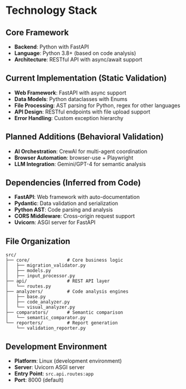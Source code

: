 # Technology Stack

## Core Framework
- **Backend**: Python with FastAPI
- **Language**: Python 3.8+ (based on code analysis)
- **Architecture**: RESTful API with async/await support

## Current Implementation (Static Validation)
- **Web Framework**: FastAPI with async support
- **Data Models**: Python dataclasses with Enums
- **File Processing**: AST parsing for Python, regex for other languages
- **API Design**: RESTful endpoints with file upload support
- **Error Handling**: Custom exception hierarchy

## Planned Additions (Behavioral Validation)
- **AI Orchestration**: CrewAI for multi-agent coordination
- **Browser Automation**: browser-use + Playwright
- **LLM Integration**: Gemini/GPT-4 for semantic analysis

## Dependencies (Inferred from Code)
- **FastAPI**: Web framework with auto-documentation
- **Pydantic**: Data validation and serialization
- **Python AST**: Code parsing and analysis
- **CORS Middleware**: Cross-origin request support
- **Uvicorn**: ASGI server for FastAPI

## File Organization
```
src/
├── core/              # Core business logic
│   ├── migration_validator.py
│   ├── models.py
│   ├── input_processor.py
├── api/               # REST API layer
│   └── routes.py
├── analyzers/         # Code analysis engines
│   ├── base.py
│   ├── code_analyzer.py
│   └── visual_analyzer.py
├── comparators/       # Semantic comparison
│   └── semantic_comparator.py
└── reporters/         # Report generation
    └── validation_reporter.py
```

## Development Environment
- **Platform**: Linux (development environment)
- **Server**: Uvicorn ASGI server
- **Entry Point**: `src.api.routes:app`
- **Port**: 8000 (default)